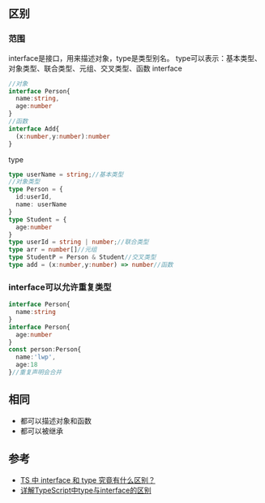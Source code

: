 ## 区别
### 范围
interface是接口，用来描述对象，type是类型别名。
type可以表示：基本类型、对象类型、联合类型、元组、交叉类型、函数
interface
```ts
//对象
interface Person{
  name:string,
  age:number
}
//函数
interface Add{
  (x:number,y:number):number
}
```
type
```ts
type userName = string;//基本类型
//对象类型
type Person = {
  id:userId,
  name: userName
}
type Student = {
  age:number
}
type userId = string | number;//联合类型
type arr = number[]//元组
type StudentP = Person & Student//交叉类型
type add = (x:number,y:number) => number//函数
```
### interface可以允许重复类型
```ts
interface Person{
  name:string
}
interface Person{
  age:number
}
const person:Person{
  name:'lwp',
  age:18
}//重复声明会合并
```
## 相同
- 都可以描述对象和函数
- 都可以被继承
## 参考
- [TS 中 interface 和 type 究竟有什么区别？](https://juejin.cn/post/7063521133340917773?searchId=20230910061510DF5A696532239CEAD5C9)
- [详解TypeScript中type与interface的区别](https://www.jb51.net/article/243639.htm)